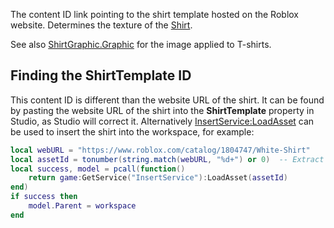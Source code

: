 The content ID link pointing to the shirt template hosted on the Roblox website. Determines the texture of the [Shirt](https://developer.roblox.com/en-us/api-reference/class/Shirt).

See also [ShirtGraphic.Graphic](https://developer.roblox.com/en-us/api-reference/property/ShirtGraphic/Graphic) for the image applied to T-shirts.

Finding the ShirtTemplate ID
----------------------------

This content ID is different than the website URL of the shirt. It can be found by pasting the website URL of the shirt into the **ShirtTemplate** property in Studio, as Studio will correct it. Alternatively [InsertService:LoadAsset](https://developer.roblox.com/en-us/api-reference/function/InsertService/LoadAsset) can be used to insert the shirt into the workspace, for example:

```Lua
local webURL = "https://www.roblox.com/catalog/1804747/White-Shirt"
local assetId = tonumber(string.match(webURL, "%d+") or 0)  -- Extract the number
local success, model = pcall(function() 
	return game:GetService("InsertService"):LoadAsset(assetId) 
end)
if success then 
	model.Parent = workspace
end
```